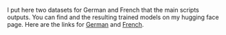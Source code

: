 I put here two datasets for German and French that the main scripts outputs.
You can find and the resulting trained models on my hugging face page. Here are the links for [German](https://huggingface.co/EIStakovskii/bert-base-german-cased_fluency) and [French](https://huggingface.co/EIStakovskii/camembert_base_fluency).
